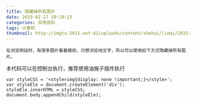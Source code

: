 ```yaml
---
title: 隐藏掉所有图片
date: 2019-02-27 19:10:13
categories: 实用百科
tags: 计算机
thumbnail: http://imgtu.5011.net:81/uploads/content/shehui/lieqi/2015-11-02/fd1ac723ec521794a3369be91533d8be.jpg
---
```


	在浏览网站时，有很多图片看着眼烦，只想浏览纯文字，所以可以使用如下方式隐藏掉所有图片。

本代码可以在控制台执行，推荐使用油猴子插件执行
<!-- more -->
``` 
var styleCSS = '<style>img{display: none !important;}</style>';
var styleEle = document.createElement('div');
styleEle.innerHTML = styleCSS;
document.body.appendChild(styleEle);
```
